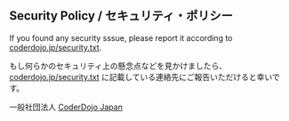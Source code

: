 ## Security Policy / セキュリティ・ポリシー

If you found any security sssue, please report it according to [coderdojo.jp/security.txt](https://coderdojo.jp/security.txt).

もし何らかのセキュリティ上の懸念点などを見かけましたら、[coderdojo.jp/security.txt](https://coderdojo.jp/security.txt) に記載している連絡先にご報告いただけると幸いです。

一般社団法人 [CoderDojo Japan](https://coderdojo.jp/about-coderdojo-japan)

